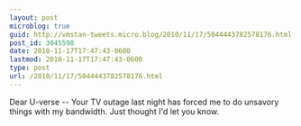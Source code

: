 ```yaml
---
layout: post
microblog: true
guid: http://vmstan-tweets.micro.blog/2010/11/17/5044443782578176.html
post_id: 3045598
date: 2010-11-17T17:47:43-0600
lastmod: 2010-11-17T17:47:43-0600
type: post
url: /2010/11/17/5044443782578176.html
---
```

Dear U-verse -- Your TV outage last night has forced me to do unsavory things with my bandwidth. Just thought I'd let you know.
